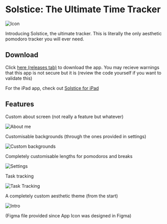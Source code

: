 #  Solstice: The Ultimate Time Tracker
![Icon](https://cloud-c05te50hj-hack-club-bot.vercel.app/0icon_1024x1024.png)

Introducing Solstice, the ultimate tracker. This is literally the only aesthetic pomodoro tracker you will ever need.

## Download

Click [here (releases tab)](https://github.com/contyadvait/Solstice/releases) to download the app. You may recieve warnings that this app is not secure but it is (review the code yourself if you want to validate this)

For the iPad app, check out [Solstice for iPad](https://www.github.com/contyadvait/Solstice-iPad)

## Features

Custom about screen (not really a feature but whatever)

![About me](https://cloud-25edkhtm6-hack-club-bot.vercel.app/0about.png)

Customisable backgrounds (through the ones provided in settings)

![Custom backgrounds](https://cloud-qhdhm4nuy-hack-club-bot.vercel.app/0backgrounds.png)

Completely customisable lengths for pomodoros and breaks

![Settings](https://cloud-qhdhm4nuy-hack-club-bot.vercel.app/3settings.png)

Task tracking

![Task Tracking](https://cloud-qhdhm4nuy-hack-club-bot.vercel.app/4task_tracking.png)

A completely custom aesthetic theme (from the start)

![Intro](https://cloud-qhdhm4nuy-hack-club-bot.vercel.app/2intro.png)

(Figma file provided since App Icon was designed in Figma)
